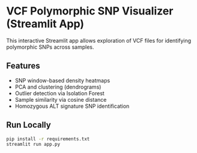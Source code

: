 #  VCF Polymorphic SNP Visualizer (Streamlit App)

This interactive Streamlit app allows exploration of VCF files for identifying polymorphic SNPs across samples.

## Features

- SNP window-based density heatmaps
- PCA and clustering (dendrograms)
- Outlier detection via Isolation Forest
- Sample similarity via cosine distance
- Homozygous ALT signature SNP identification

##  Run Locally

```bash
pip install -r requirements.txt
streamlit run app.py
